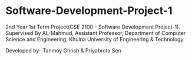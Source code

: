 # Software-Development-Project-1

2nd Year 1st Term Project(CSE 2100 - Software Development Project-1). Supervised By 
                              AL-Mahmud,
                              Assistant Professor,
                              Department of Computer Science and Engineering,
                              Khulna University of Engineering & Technology

Developed by- Tanmoy Ghosh & Priyabrota Sen




